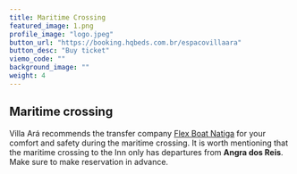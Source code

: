 ```yaml
---
title: Maritime Crossing
featured_image: 1.png
profile_image: "logo.jpeg"
button_url: "https://booking.hqbeds.com.br/espacovillaara"
button_desc: "Buy ticket"
viemo_code: ""
background_image: ""
weight: 4
---
```

## Maritime crossing

Villa Ará recommends the transfer company [Flex Boat Natiga](https://natiga.tur.br/compra-de-passagens/) for your comfort and safety during the maritime crossing. It is worth mentioning that the maritime crossing to the Inn only has departures from **Angra dos Reis**. Make sure to make reservation in advance.